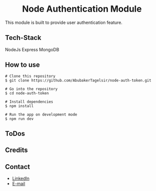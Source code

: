 <h1 align="center">Node Authentication Module</h1>

This module is built to provide user authentication feature.

## Tech-Stack
  NodeJs
  Express
  MongoDB
  

## How to use


```
# Clone this repository
$ git clone https://github.com/AbubakerTagelsir/node-auth-token.git

# Go into the repository
$ cd node-auth-token

# Install dependencies
$ npm install

# Run the app on development mode
$ npm run dev
```

## ToDos
## Credits

## Contact
  - <a target="_blank" href="https://www.linkedin.com/in/abubakertagelsir/">LinkedIn</a>
  - <a target="_blank" href="mailto:abubaker.tagelsir@gmail.com">E-mail</a>